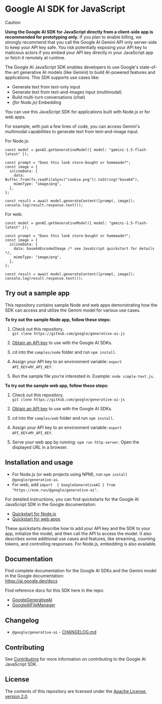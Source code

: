 # Google AI SDK for JavaScript

> [!CAUTION]
> **Using the Google AI SDK for JavaScript directly from a client-side app is
> recommended for prototyping only.** If you plan to enable billing, we strongly
> recommend that you call the Google AI Gemini API only server-side to keep your
> API key safe. You risk potentially exposing your API key to malicious actors
> if you embed your API key directly in your JavaScript app or fetch it remotely
> at runtime.

The Google AI JavaScript SDK enables developers to use Google's state-of-the-art generative AI models (like Gemini) to build AI-powered features and applications. This SDK supports use cases like:
- Generate text from text-only input
- Generate text from text-and-images input (multimodal)
- Build multi-turn conversations (chat)
- _(for Node.js)_ Embedding

You can use this JavaScript SDK for applications built with Node.js or for web apps.

For example, with just a few lines of code, you can access Gemini's multimodal capabilities to generate text from text-and-image input.

For Node.js:
```
const model = genAI.getGenerativeModel({ model: "gemini-1.5-flash-latest" });

const prompt = "Does this look store-bought or homemade?";
const image = {
  inlineData: {
    data: Buffer.from(fs.readFileSync("cookie.png")).toString("base64"),
    mimeType: "image/png",
  },
};

const result = await model.generateContent([prompt, image]);
console.log(result.response.text());
```

For web:
```
const model = genAI.getGenerativeModel({ model: "gemini-1.5-flash-latest" });

const prompt = "Does this look store-bought or homemade?";
const image = {
  inlineData: {
    data: base64EncodedImage /* see JavaScript quickstart for details */,
    mimeType: "image/png",
  },
};

const result = await model.generateContent([prompt, image]);
console.log(result.response.text());
```

## Try out a sample app

This repository contains sample Node and web apps demonstrating how the SDK can access and utilize the Gemini model for various use cases.

**To try out the sample Node app, follow these steps:**

1.  Check out this repository.\
`git clone https://github.com/google/generative-ai-js`

1.  [Obtain an API key](https://makersuite.google.com/app/apikey) to use with the Google AI SDKs.

1.  cd into the `samples/node` folder and run `npm install`.

1.  Assign your API key to an environment variable: `export API_KEY=MY_API_KEY`.

1.  Run the sample file you're interested in. Example: `node simple-text.js`.

**To try out the sample web app, follow these steps:**

1.  Check out this repository.\
`git clone https://github.com/google/generative-ai-js`

1.  [Obtain an API key](https://makersuite.google.com/app/apikey) to use with the Google AI SDKs.

1.  cd into the `samples/web` folder and run `npm install`.

1.  Assign your API key to an environment variable: `export API_KEY=MY_API_KEY`.

1.  Serve your web app by running: `npm run http-server`. Open the displayed URL in a browser.

## Installation and usage

- For Node.js (or web projects using NPM), run `npm install @google/generative-ai`.
- For web, add `import  { GoogleGenerativeAI } from "https://esm.run/@google/generative-ai"`.

For detailed instructions, you can find quickstarts for the Google AI JavaScript SDK in the Google documentation:


- [Quickstart for Node.js](https://ai.google.dev/tutorials/node_quickstart)
- [Quickstart for web apps](https://ai.google.dev/tutorials/web_quickstart)

These quickstarts describe how to add your API key and the SDK to your app, initialize the model, and then call the API to access the model. It also describes some additional use cases and features, like streaming, counting tokens, and controlling responses. For Node.js, embedding is also available.

## Documentation

Find complete documentation for the Google AI SDKs and the Gemini model in the Google documentation:\
https://ai.google.dev/docs

Find reference docs for this SDK here in the repo:
- [GoogleGenerativeAI](/docs/reference/main/generative-ai.md)
- [GoogleAIFileManager](/docs/reference/files/generative-ai.googleaifilemanager.md)

## Changelog
- `@google/generative-ai` - [CHANGELOG.md](/main/packages/main/CHANGELOG.md)

## Contributing

See [Contributing](/docs/contributing.md) for more information on contributing to the Google AI JavaScript SDK.

## License

The contents of this repository are licensed under the [Apache License, version 2.0](http://www.apache.org/licenses/LICENSE-2.0).
